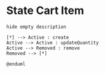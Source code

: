 # State Cart Item

```plantuml
hide empty description

[*] --> Active : create
Active --> Active : updateQuantity
Active --> Removed : remove
Removed --> [*]

@enduml
```

<!-- diagram id="state-cart-item" -->
